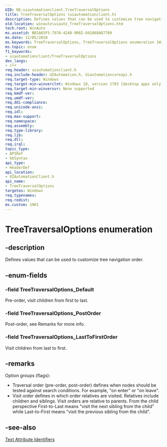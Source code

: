 ```yaml
---
UID: NE:uiautomationclient.TreeTraversalOptions
title: TreeTraversalOptions (uiautomationclient.h)
description: Defines values that can be used to customize tree navigation order.
old-location: winauto\uiauto_TreeTraversalOptions.htm
tech.root: WinAuto
ms.assetid: BB1A65F5-797A-4240-9082-041068A87709
ms.date: 12/05/2018
ms.keywords: TreeTraversalOptions, TreeTraversalOptions enumeration [Windows Accessibility], TreeTraversalOptions_Default, TreeTraversalOptions_LastToFirstOrder, TreeTraversalOptions_PostOrder, uiautomationclient/TreeTraversalOptions, uiautomationclient/TreeTraversalOptions_Default, uiautomationclient/TreeTraversalOptions_LastToFirstOrder, uiautomationclient/TreeTraversalOptions_PostOrder, winauto.uiauto_TreeTraversalOptions
ms.topic: enum
f1_keywords:
- uiautomationclient/TreeTraversalOptions
dev_langs:
- c++
req.header: uiautomationclient.h
req.include-header: UIAutomation.h, Uiautomationcoreapi.h
req.target-type: Windows
req.target-min-winverclnt: Windows 10, version 1703 [desktop apps only]
req.target-min-winversvr: None supported
req.kmdf-ver: 
req.umdf-ver: 
req.ddi-compliance: 
req.unicode-ansi: 
req.idl: 
req.max-support: 
req.namespace: 
req.assembly: 
req.type-library: 
req.lib: 
req.dll: 
req.irql: 
topic_type:
- APIRef
- kbSyntax
api_type:
- HeaderDef
api_location:
- UIAutomationClient.h
api_name:
- TreeTraversalOptions
targetos: Windows
req.typenames: 
req.redist: 
ms.custom: 19H1
---
```


# TreeTraversalOptions enumeration


## -description


Defines values that can be used to customize tree navigation order.


## -enum-fields




### -field TreeTraversalOptions_Default

Pre-order,
    visit children from first to last.



### -field TreeTraversalOptions_PostOrder

Post-order, see Remarks for more info.


### -field TreeTraversalOptions_LastToFirstOrder

Visit children from last to first.


## -remarks



Option groups (flags):

<ul>
<li>Traversal order (pre-order, post-order) defines when nodes should be tested 
against search conditions. For example, "on enter" or "on leave".
</li>
<li> Visit order defines in which order relatives are visited. Relatives include
children and siblings. Visit orders are relative to parents. From the child 
perspective First-to-Last means "visit the next sibling from the child" while
Last-to-First means "visit the previous sibling from the child".
</li>
</ul>



## -see-also




<a href="https://docs.microsoft.com/windows/desktop/WinAuto/uiauto-textattribute-ids">Text Attribute Identifiers</a>
 

 

